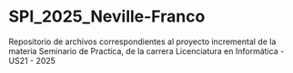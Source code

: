 # SPI_2025_Neville-Franco
Repositorio de archivos correspondientes al proyecto incremental de la materia Seminario de Practica, de la carrera Licenciatura en Informática - US21 - 2025
